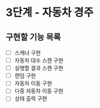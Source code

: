 # 3단계 - 자동차 경주

## 구현할 기능 목록

- [ ] 스캐너 구현
- [ ] 자동차 대수 스캔 구현
- [ ] 실행할 결과 스캔 구현
- [ ] 랜덤 구현
- [ ] 자동차 이동 구현
- [ ] 다중 자동차 이동 구현
- [ ] 상태 출력 구현
